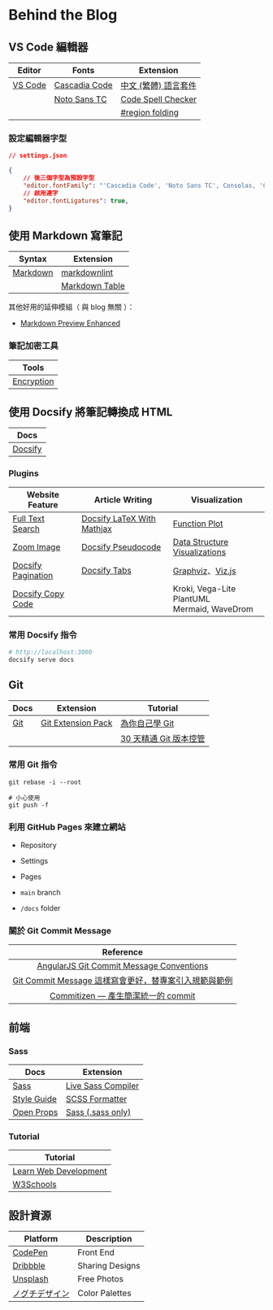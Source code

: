 # Behind the Blog

## VS Code 編輯器

| Editor      | Fonts             | Extension                |
| ----------- | ----------------- | ------------------------ |
| [VS Code][] | [Cascadia Code][] | [中文 (繁體) 語言套件][] |
|             | [Noto Sans TC][]  | [Code Spell Checker][]   |
|             |                   | [#region folding][]      |

[VS Code]: https://code.visualstudio.com/docs
[Cascadia Code]: https://github.com/microsoft/cascadia-code
[Noto Sans TC]: https://fonts.google.com/noto/specimen/Noto+Sans+TC
[中文 (繁體) 語言套件]: https://marketplace.visualstudio.com/items?itemName=MS-CEINTL.vscode-language-pack-zh-hant
[Code Spell Checker]: https://marketplace.visualstudio.com/items?itemName=streetsidesoftware.code-spell-checker
[#region folding]: https://marketplace.visualstudio.com/items?itemName=maptz.regionfolder

### 設定編輯器字型

```json
// settings.json

{
    // 後三個字型為預設字型
    "editor.fontFamily": "'Cascadia Code', 'Noto Sans TC', Consolas, 'Courier New', monospace",
    // 啟用連字
    "editor.fontLigatures": true,
}
```

## 使用 Markdown 寫筆記

| Syntax       | Extension          |
| ------------ | ------------------ |
| [Markdown][] | [markdownlint][]   |
|              | [Markdown Table][] |

[Markdown]: https://markdown.tw/
[markdownlint]: https://marketplace.visualstudio.com/items?itemName=DavidAnson.vscode-markdownlint
[Markdown Table]: https://marketplace.visualstudio.com/items?itemName=TakumiI.markdowntable

其他好用的延伸模組（ 與 blog 無關 ）：

- [Markdown Preview Enhanced][]

[Markdown Preview Enhanced]: https://marketplace.visualstudio.com/items?itemName=shd101wyy.markdown-preview-enhanced

### 筆記加密工具

| Tools          |
| -------------- |
| [Encryption][] |

[Encryption]: /tools/des-encryption/des-encryption

## 使用 Docsify 將筆記轉換成 HTML

| Docs        |
| ----------- |
| [Docsify][] |

[Docsify]: https://docsify.js.org/#/

### Plugins

| Website Feature        | Article Writing                | Visualization                                         |
| ---------------------- | ------------------------------ | ----------------------------------------------------- |
| [Full Text Search][]   | [Docsify LaTeX With Mathjax][] | [Function Plot][]                                     |
| [Zoom Image][]         | [Docsify Pseudocode][]         | [Data Structure Visualizations][]                     |
| [Docsify Pagination][] | [Docsify Tabs][]               | [Graphviz][]、[Viz.js][]                              |
| [Docsify Copy Code][]  |                                | Kroki, Vega-Lite<br />PlantUML<br />Mermaid, WaveDrom |

[Full Text Search]: https://docsify.js.org/#/plugins?id=full-text-search
[Zoom Image]: https://docsify.js.org/#/plugins?id=zoom-image
[Docsify Pagination]: https://github.com/imyelo/docsify-pagination
[Docsify Copy Code]: https://github.com/jperasmus/docsify-copy-code

[Docsify LaTeX With Mathjax]: https://scruel.github.io/docsify-latex/#/?id=with-mathjax
[Docsify Pseudocode]: https://h-hg.github.io/docsify-pseudocode/#/
[Docsify Tabs]: https://jhildenbiddle.github.io/docsify-tabs/#/

[Function Plot]: https://mauriciopoppe.github.io/function-plot/
[Data Structure Visualizations]: https://www.cs.usfca.edu/~galles/visualization/source.html
[Graphviz]: https://graphviz.org/
[Viz.js]: https://viz-js.com/

### 常用 Docsify 指令

```bash
# http://localhost:3000
docsify serve docs
```

## Git

| Docs    | Extension              | Tutorial                   |
| ------- | ---------------------- | -------------------------- |
| [Git][] | [Git Extension Pack][] | [為你自己學 Git][]         |
|         |                        | [30 天精通 Git 版本控管][] |

[Git]: https://git-scm.com/book/zh-tw/v2
[Git Extension Pack]: https://marketplace.visualstudio.com/items?itemName=donjayamanne.git-extension-pack
[為你自己學 Git]: https://gitbook.tw/
[30 天精通 Git 版本控管]: https://github.com/doggy8088/Learn-Git-in-30-days/blob/master/zh-tw/README.md

### 常用 Git 指令

```git
git rebase -i --root

# 小心使用
git push -f
```

### 利用 GitHub Pages 來建立網站

<div class="stepper">

- Repository

- Settings

- Pages

- <div>

    `main` branch

  </div>
- <div>

    `/docs` folder

  </div>

</div>

### 關於 Git Commit Message

|                         Reference                         |
| :-------------------------------------------------------: |
|       [AngularJS Git Commit Message Conventions][]        |
| [Git Commit Message 這樣寫會更好，替專案引入規範與範例][] |
|          [Commitizen — 產生簡潔統一的 commit][]           |

[AngularJS Git Commit Message Conventions]: https://docs.google.com/document/d/1QrDFcIiPjSLDn3EL15IJygNPiHORgU1_OOAqWjiDU5Y/edit#heading=h.greljkmo14y0
[Git Commit Message 這樣寫會更好，替專案引入規範與範例]: https://wadehuanglearning.blogspot.com/2019/05/commit-commit-commit-why-what-commit.html
[Commitizen — 產生簡潔統一的 commit]: https://medium.com/@Hsu.Yang-Min/commitizen-%E7%94%A2%E7%94%9F%E7%B0%A1%E6%BD%94%E7%B5%B1%E4%B8%80%E7%9A%84-commit-3b49c40ec515

## 前端

### Sass

| Docs                 | Extension              |
| -------------------- | ---------------------- |
| [Sass][]             | [Live Sass Compiler][] |
| [Style Guide][] | [SCSS Formatter][]     |
| [Open Props][]       | [Sass (.sass only)][]  |

[Sass]: https://sass-lang.com/documentation/
[Style Guide]: https://sass-guidelin.es/
[Open Props]: https://open-props.style/

[Live Sass Compiler]: https://marketplace.visualstudio.com/items?itemName=glenn2223.live-sass
[SCSS Formatter]: https://marketplace.visualstudio.com/items?itemName=sibiraj-s.vscode-scss-formatter
[Sass (.sass only)]: https://marketplace.visualstudio.com/items?itemName=Syler.sass-indented

### Tutorial

| Tutorial                  |
| ------------------------- |
| [Learn Web Development][] |
| [W3Schools][]             |

[Learn Web Development]: https://web.dev/learn
[W3Schools]: https://www.w3schools.com/

## 設計資源

| Platform           | Description     |
| ------------------ | --------------- |
| [CodePen][]        | Front End       |
| [Dribbble][]       | Sharing Designs |
| [Unsplash][]       | Free Photos     |
| [ノグチデザイン][] | Color Palettes  |

[CodePen]: https://codepen.io/trending
[Dribbble]: https://dribbble.com/
[Unsplash]: https://unsplash.com/
[ノグチデザイン]: https://x.com/n_seitan
